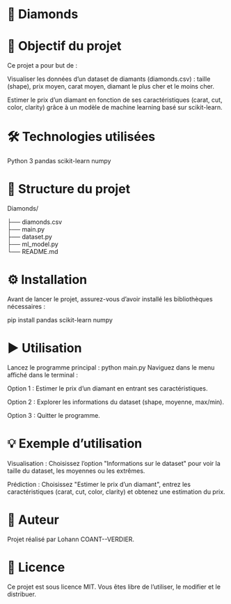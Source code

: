 # 💎 Diamonds
# 🎯 Objectif du projet
Ce projet a pour but de :

Visualiser les données d’un dataset de diamants (diamonds.csv) : taille (shape), prix moyen, carat moyen, diamant le plus cher et le moins cher.

Estimer le prix d’un diamant en fonction de ses caractéristiques (carat, cut, color, clarity) grâce à un modèle de machine learning basé sur scikit-learn.


# 🛠️ Technologies utilisées

Python 3
pandas
scikit-learn
numpy


# 📁 Structure du projet
Diamonds/

├── diamonds.csv         
├── main.py              
├── dataset.py       
├── ml_model.py         
└── README.md           


# ⚙️ Installation
Avant de lancer le projet, assurez-vous d’avoir installé les bibliothèques nécessaires :

pip install pandas scikit-learn numpy

# ▶️ Utilisation
Lancez le programme principal :
python main.py
Naviguez dans le menu affiché dans le terminal :

Option 1 : Estimer le prix d’un diamant en entrant ses caractéristiques.

Option 2 : Explorer les informations du dataset (shape, moyenne, max/min).

Option 3 : Quitter le programme.


# 💡 Exemple d’utilisation

Visualisation : Choisissez l’option "Informations sur le dataset" pour voir la taille du dataset, les moyennes ou les extrêmes.

Prédiction : Choisissez "Estimer le prix d’un diamant", entrez les caractéristiques (carat, cut, color, clarity) et obtenez une estimation du prix.


# 👤 Auteur

Projet réalisé par Lohann COANT--VERDIER.

# 📄 Licence

Ce projet est sous licence MIT. Vous êtes libre de l’utiliser, le modifier et le distribuer.
